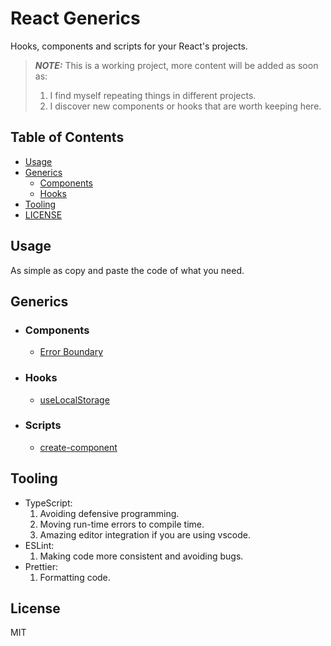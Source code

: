 # React Generics

Hooks, components and scripts for your React's projects.

> **_NOTE:_** This is a working project, more content will be added as soon as:
>
> 1.  I find myself repeating things in different projects.
> 2.  I discover new components or hooks that are worth keeping here.

## Table of Contents

- [Usage](#usage)
- [Generics](#generics)
  - [Components](#components)
  - [Hooks](#hooks)
- [Tooling](#tooling)
- [LICENSE](#license)

## Usage

As simple as copy and paste the code of what you need.

## Generics

- ### Components
  - [Error Boundary](https://github.com/andreslemusm/react-generics/blob/main/src/components/ErrorBoundary.tsx)
- ### Hooks
  - [useLocalStorage](https://github.com/andreslemusm/react-generics/blob/main/src/hooks/useLocalStorage.ts)
- ### Scripts
  - [create-component](https://github.com/andreslemusm/react-generics/blob/main/src/scripts/create-component.sh)

## Tooling

- TypeScript:
  1. Avoiding defensive programming.
  2. Moving run-time errors to compile time.
  3. Amazing editor integration if you are using vscode.
- ESLint:
  1. Making code more consistent and avoiding bugs.
- Prettier:
  1. Formatting code.

## License

MIT
